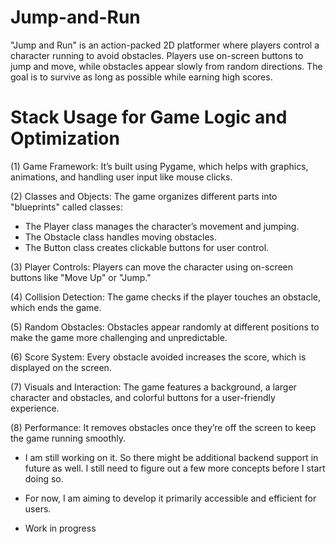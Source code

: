 # Jump-and-Run

"Jump and Run" is an action-packed 2D platformer where players control a character running to avoid obstacles. Players use on-screen buttons to jump and move, while obstacles appear slowly from random directions. The goal is to survive as long as possible while earning high scores.



# Stack Usage for Game Logic and Optimization

(1) Game Framework: It’s built using Pygame, which helps with graphics, animations, and handling user input like mouse clicks.

(2) Classes and Objects: The game organizes different parts into "blueprints" called classes:

- The Player class manages the character’s movement and jumping.
- The Obstacle class handles moving obstacles.
- The Button class creates clickable buttons for user control.

(3) Player Controls: Players can move the character using on-screen buttons like "Move Up" or "Jump."

(4) Collision Detection: The game checks if the player touches an obstacle, which ends the game.

(5) Random Obstacles: Obstacles appear randomly at different positions to make the game more challenging and unpredictable.

(6) Score System: Every obstacle avoided increases the score, which is displayed on the screen.

(7) Visuals and Interaction: The game features a background, a larger character and obstacles, and colorful buttons for a user-friendly experience.

(8) Performance: It removes obstacles once they’re off the screen to keep the game running smoothly.

- I am still working on it. So there might be additional backend support in future as well. I still need to figure out a few more concepts before I start doing so.
- For now, I am aiming to develop it primarily accessible and efficient for users. 










- Work in progress
